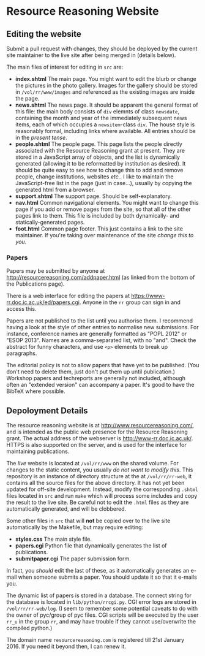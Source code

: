 Resource Reasoning Website
==========================

Editing the website
-------------------
Submit a pull request with changes, they should be deployed by the current site maintainer to the live site after being merged in (details below).

The main files of interest for editing in `src` are:
  * **index.shtml** The main page.
    You might want to edit the blurb or change the pictures in the photo gallery.
    Images for the gallery should be stored in `/vol/rr/www/images` and referenced as the existing images are inside the page.
  * **news.shtml** The news page.
    It should be apparent the general format of this file: the main body consists of `div` elemnts of class `newsdate`, containing the month and year of the immediately subsequent news items, each of which occupies a `newsitem`-class `div`.
    The house style is reasonably formal, including links where available.
    All entries should be in the _present tense_.
  * **people.shtml** The people page.
    This page lists the people directly associated with the Resource Reasoning grant at present.
    They are stored in a JavaScript array of objects, and the list is dynamically generated (allowing it to be reformatted by institution as desired).
    It should be quite easy to see how to change this to add and remove people, change institutions, websites _etc._.
    I like to maintain the JavaScript-free list in the page (just in case...), usually by copying the generated html from a browser.
  * **support.shtml** The support page.
    Should be self-explanatory.
  * **nav.html** Common navigational elements.
    You might want to change this page if you add or remove pages from the site, so that all of the other pages link to them.
    This file is included by both dynamically- and statically-generated pages.
  * **foot.html** Common page footer.
    This just contains a link to the site maintainer.
    If you're taking over maintenance of the site _change this to you_.

### Papers
Papers may be submitted by anyone at http://resourcereasoning.com/addpaper.html (as linked from the bottom of the
Publications page).

There is a web interface for editing the papers at https://www-rr.doc.ic.ac.uk/ed/papers.cgi.
Anyone in the `rr` group can sign in and access this.

Papers are not published to the list until you authorise them.
I recommend having a look at the style of other entries to normalise new submissions.
For instance, conference names are generally formatted as "POPL 2012" or "ESOP 2013".
Names are a comma-separated list, with no "and".
Check the abstract for funny characters, and use `<p>` elements to break up paragraphs.

The editorial policy is not to allow papers that have yet to be published.
(You don't need to delete them, just don't put them up until publication.)
Workshop papers and techreports are generally not included, although often an "extended version" can accompany a paper.
It's good to have the BibTeX where possible.


Depoloyment Details
-------------------
The resource reasoning website is at http://www.resourcereasoning.com/, and is intended as the public web presence for the Resource Reasoning grant.
The actual address of the webserver is http://www-rr.doc.ic.ac.uk/.
HTTPS is also supported on the server, and is used for the interface for maintaining publications.

The _live_ website is located at `/vol/rr/www` on the shared volume.
For changes to the static content, you usually _do not want to modify this_.
This repository is an instance of directory structure at the at `/vol/rr/rr-web`, it contains all the source files for the above directory. It has not yet been updated for off-site development.
Instead, modify the corresponding `.shtml` files located in `src` and run `make` which will process some includes and copy the result to the live site.
Be careful not to edit the `.html` files as they are automatically generated, and will be clobbered.

Some other files in `src` that will __not__ be copied over to the live site automatically by the Makefile, but may
require editing:
  * **styles.css** The main style file.
  * **papers.cgi** Python file that dynamically generates the list of publications.
  * **submitpaper.cgi** The paper submission form.

In fact, you _should_ edit the last of these, as it automatically generates an e-mail when someone submits a paper.
You should update it so that it e-mails you.

The dynamic list of papers is stored in a database.
The connect string for the database is located in `lib/python/rrcgi.py`.
CGI error logs are stored in `/vol/rr/rr-web/log`.
(I seem to remember some potential caveats to do with the owner of pyc/group of pyc files.
CGI scripts will be executed by the user `rr_u` in the group `rr`, and may have trouble if they cannot use/overwrite the compiled python.)

The domain name `resourcereasoning.com` is registered till 21st January 2016.
If you need it beyond then, I can renew it.
